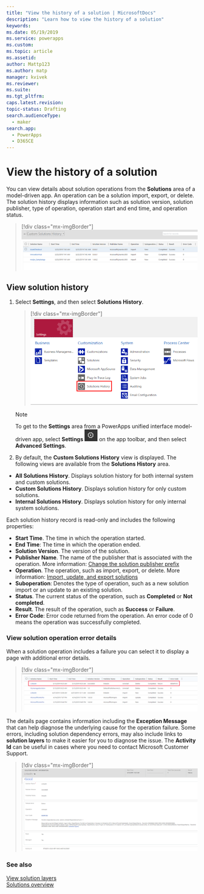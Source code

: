 ```yaml
---
title: "View the history of a solution | MicrosoftDocs"
description: "Learn how to view the history of a solution"
keywords: 
ms.date: 05/19/2019
ms.service: powerapps
ms.custom: 
ms.topic: article
ms.assetid: 
author: Mattp123
ms.author: matp
manager: kvivek
ms.reviewer: 
ms.suite: 
ms.tgt_pltfrm: 
caps.latest.revision: 
topic-status: Drafting
search.audienceType: 
  - maker
search.app: 
  - PowerApps
  - D365CE
---
```


# View the history of a solution
You can view details about solution operations from the **Solutions** area of a model-driven app. An operation can be a solution import, export, or delete. The solution history displays information such as solution version, solution publisher, type of operation, operation start and end time, and operation status.

> [!div class="mx-imgBorder"] 
> ![](media/solutions-history-custom-view.png "Solutions history custom view")

## View solution history
1. Select **Settings**, and then select **Solutions History**.

     > [!div class="mx-imgBorder"] 
     > ![](media/solution-history-sitemap.png "Solution History area")

     > [!NOTE]
     > To get to the **Settings** area from a PowerApps unified interface model-driven app, select **Settings** ![Settings](../model-driven-apps/media/powerapps-gear.png) on the app toolbar, and then select **Advanced Settings**. 

2. By default, the **Custom Solutions History** view is displayed. The following views are available from the **Solutions History** area. 
- **All Solutions History**. Displays solution history for both internal system and custom solutions. 
- **Custom Solutions History**. Displays solution history for only custom solutions. 
- **Internal Solutions History**. Displays solution history for only internal system solutions. 

Each solution history record is read-only and includes the following properties: 
- **Start Time**. The time in which the operation started. 
- **End Time**: The time in which the operation ended. 
- **Solution Version**. The version of the solution. 
- **Publisher Name**. The name of the publisher that is associated with the operation. More information: [Change the solution publisher prefix](change-solution-publisher-prefix.md)  
- **Operation**. The operation, such as import, export, or delete. More information: [Import, update, and export solutions](import-update-export-solutions.md)
- **Suboperation**: Denotes the type of operation, such as a new solution import or an update to an existing solution. 
- **Status**. The current status of the operation, such as **Completed** or **Not completed**. 
- **Result**. The result of the operation, such as **Success** or **Failure**. 
- **Error Code**: Error code returned from the operation. An error code of 0 means the operation was successfully completed. 

### View solution operation error details 
When a solution operation includes a failure you can select it to display a page with additional error details. 

> [!div class="mx-imgBorder"] 
> ![](media/solution-history-with-failure.png "Solution history with operation error")

The details page contains information including the **Exception Message** that can help diagnose the underlying cause for the operation failure. Some errors, including solution dependency errors, may also include links to **solution layers** to make it easier for you to diagnose the issue. The **Activity Id** can be useful in cases where you need to contact Microsoft Customer Support. 

> [!div class="mx-imgBorder"] 
> ![](media/solution-history-error-details.png "Solution operation error details")

### See also
[View solution layers](solution-layers.md)  <br />
[Solutions overview](solutions-overview.md) 


